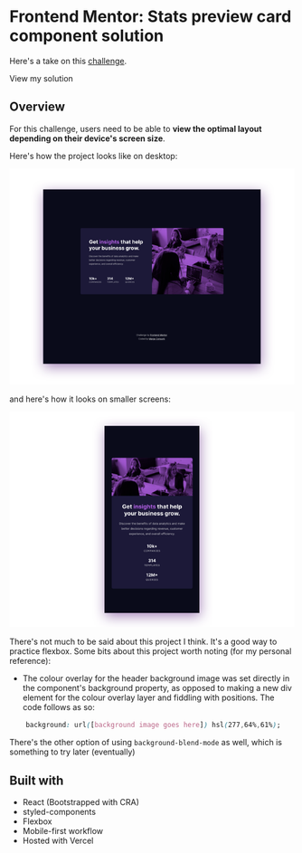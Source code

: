 # Frontend Mentor: Stats preview card component solution
Here's a take on this [challenge](https://www.frontendmentor.io/challenges/stats-preview-card-component-8JqbgoU62).

View my solution

## Overview
For this challenge, users need to be able to **view the optimal layout depending on their device's screen size**. 

Here's how the project looks like on desktop:


![Desktop Preview](https://github.com/msunji/frontend-mentor/blob/main/stats-card/public/assets/img/desktop-preview.png)


and here's how it looks on smaller screens:

![Mobile Preview](https://github.com/msunji/frontend-mentor/blob/main/stats-card/public/assets/img/mobile-preview.png)



There's not much to be said about this project I think. It's a good way to practice flexbox. Some bits about this project worth noting (for my personal reference):

- The colour overlay for the header background image was set directly in the component's background property, as opposed to making a new div element for the colour overlay layer and  fiddling with positions. The code follows as so:

```css
    background: url([background image goes here]) hsl(277,64%,61%);
```

There's the other option of using `background-blend-mode` as well, which is something to try later (eventually)

## Built with
- React (Bootstrapped with CRA)
- styled-components
- Flexbox
- Mobile-first workflow
- Hosted with Vercel

